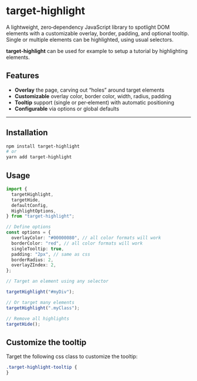 # target-highlight

A lightweight, zero‑dependency JavaScript library to spotlight DOM elements with a customizable overlay, border, padding, and optional tooltip. Single or multiple elements can be highlighted, using usual selectors.

**target-highlight** can be used for example to setup a tutorial by highlighting elements.

## Features

- **Overlay** the page, carving out “holes” around target elements
- **Customizable** overlay color, border color, width, radius, padding
- **Tooltip** support (single or per‑element) with automatic positioning
- **Configurable** via options or global defaults

---

## Installation

```bash
npm install target-highlight
# or
yarn add target-highlight
```

## Usage

```ts
import {
  targetHighlight,
  targetHide,
  defaultConfig,
  HighlightOptions,
} from "target-highlight";

// Define options
const options = {
  overlayColor: "#00000080", // all color formats will work
  borderColor: "red", // all color formats will work
  singleTooltip: true,
  padding: "2px", // same as css
  borderRadius: 2,
  overlayZIndex: 2,
};

// Target an element using any selector

targetHighlight("#myDiv");

// Or target many elements
targetHighlight(".myClass");

// Remove all highlights
targetHide();
```

## Customize the tooltip

Target the following css class to customize the tooltip:

```css
.target-highlight-tooltip {
}
```
